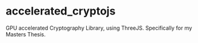 # accelerated_cryptojs
GPU accelerated Cryptography Library, using ThreeJS. Specifically for my Masters Thesis.
